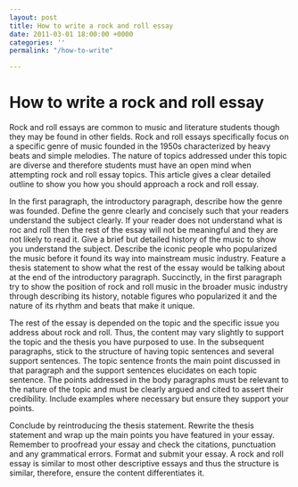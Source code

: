```yaml
---
layout: post
title: How to write a rock and roll essay
date: 2011-03-01 18:00:00 +0000
categories: ''
permalink: "/how-to-write"

---
```

# How to write a rock and roll essay

Rock and roll essays are common to music and literature students though they may be found in other fields. Rock and roll essays specifically focus on a specific genre of music founded in the 1950s characterized by heavy beats and simple melodies. The nature of topics addressed under this topic are diverse and therefore students must have an open mind when attempting rock and roll essay topics. This article gives a clear detailed outline to show you how you should approach a rock and roll essay.

In the first paragraph, the introductory paragraph, describe how the genre was founded. Define the genre clearly and concisely such that your readers understand the subject clearly. If your reader does not understand what is roc and roll then the rest of the essay will not be meaningful and they are not likely to read it. Give a brief but detailed history of the music to show you understand the subject. Describe the iconic people who popularized the music before it found its way into mainstream music industry. Feature a thesis statement to show what the rest of the essay would be talking about at the end of the introductory paragraph. Succinctly, in the first paragraph try to show the position of rock and roll music in the broader music industry through describing its history, notable figures who popularized it and the nature of its rhythm and beats that make it unique.

The rest of the essay is depended on the topic and the specific issue you address about rock and roll. Thus, the content may vary slightly to support the topic and the thesis you have purposed to use. In the subsequent paragraphs, stick to the structure of having topic sentences and several support sentences. The topic sentence fronts the main point discussed in that paragraph and the support sentences elucidates on each topic sentence. The points addressed in the body paragraphs must be relevant to the nature of the topic and must be clearly argued and cited to assert their credibility. Include examples where necessary but ensure they support your points.

Conclude by reintroducing the thesis statement. Rewrite the thesis statement and wrap up the main points you have featured in your essay. Remember to proofread your essay and check the citations, punctuation and any grammatical errors. Format and submit your essay. A rock and roll essay is similar to most other descriptive essays and thus the structure is similar, therefore, ensure the content differentiates it.